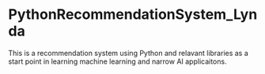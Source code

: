 # PythonRecommendationSystem_Lynda
This is a recommendation system using Python and relavant libraries as a start point in learning machine learning and narrow AI applicaitons.